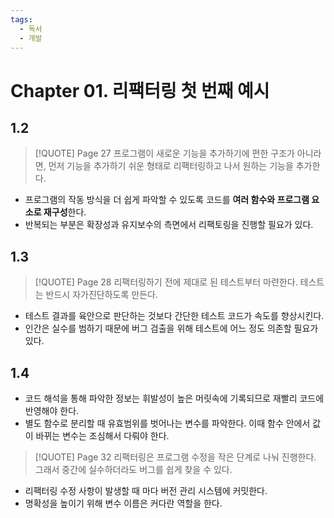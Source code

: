 ```yaml
---
tags:
  - 독서
  - 개발
---
```

# Chapter 01. 리팩터링 첫 번째 예시

## 1.2

> [!QUOTE] Page 27 
> 프로그램이 새로운 기능을 추가하기에 편한 구조가 아니라면, 먼저 기능을 추가하기 쉬운 형태로 리팩터링하고 나서 원하는 기능을 추가한다.

- 프로그램의 작동 방식을 더 쉽게 파악할 수 있도록 코드를 **여러 함수와 프로그램 요소로 재구성**한다.
- 반복되는 부분은 확장성과 유지보수의 측면에서 리팩토링을 진행할 필요가 있다.

## 1.3

> [!QUOTE] Page 28
> 리팩터링하기 전에 제대로 된 테스트부터 마련한다. 테스트는 반드시 자가진단하도록 만든다.

- 테스트 결과를 육안으로 판단하는 것보다 간단한 테스트 코드가 속도를 향상시킨다.
- 인간은 실수를 범하기 때문에 버그 검출을 위해 테스트에 어느 정도 의존할 필요가 있다.

## 1.4

- 코드 해석을 통해 파악한 정보는 휘발성이 높은 머릿속에 기록되므로 재빨리 코드에 반영해야 한다.
- 별도 함수로 분리할 때 유효범위를 벗어나는 변수를 파악한다. 이때 함수 안에서 값이 바뀌는 변수는 조심해서 다뤄야 한다.

> [!QUOTE] Page 32
> 리팩터링은 프로그램 수정을 작은 단계로 나눠 진행한다. 그래서 중간에 실수하더라도 버그를 쉽게 찾을 수 있다.

- 리팩터링 수정 사항이 발생할 때 마다 버전 관리 시스템에 커밋한다.
- 명확성을 높이기 위해 변수 이름은 커다란 역할을 한다.


